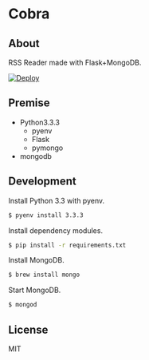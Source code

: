 # Cobra

## About

RSS Reader made with Flask+MongoDB.

[![Deploy](https://www.herokucdn.com/deploy/button.png)](https://heroku.com/deploy)

## Premise

- Python3.3.3
    - pyenv
    - Flask
    - pymongo
- mongodb

## Development

Install Python 3.3 with pyenv.

```sh
$ pyenv install 3.3.3
```

Install dependency modules.

```bash
$ pip install -r requirements.txt
```

Install MongoDB.

```bash
$ brew install mongo
```

Start MongoDB.

```bash
$ mongod
```

## License

MIT

